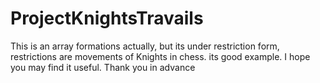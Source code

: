 # ProjectKnightsTravails
This is an array formations actually, but its under restriction form, 
restrictions are movements of Knights in chess.
its good example. I hope you may find it useful. Thank you in advance
